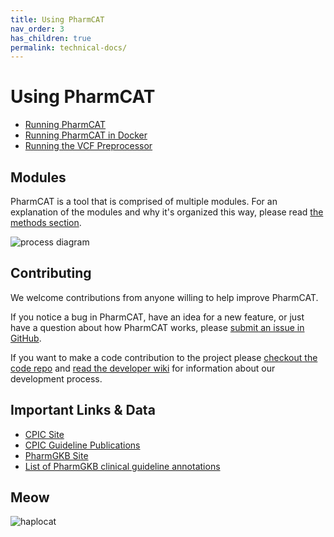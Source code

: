 ```yaml
---
title: Using PharmCAT
nav_order: 3
has_children: true
permalink: technical-docs/
---
```


# Using PharmCAT

* [Running PharmCAT](Running-PharmCAT)
* [Running PharmCAT in Docker](PharmCAT-in-Docker)
* [Running the VCF Preprocessor](Preprocessing-VCF-Files-for-PharmCAT)


## Modules

PharmCAT is a tool that is comprised of multiple modules. For an explanation of the modules and why it's organized this way, please read [the methods section](/methods).

![process diagram](/images/flowchart.png)


## Contributing

We welcome contributions from anyone willing to help improve PharmCAT.

If you notice a bug in PharmCAT, have an idea for a new feature, or just have a question about how PharmCAT works,
please [submit an issue in GitHub](https://github.com/PharmGKB/PharmCAT/issues).

If you want to make a code contribution to the project please [checkout the code repo](https://github.com/PharmGKB/PharmCAT) and 
[read the developer wiki](https://github.com/PharmGKB/PharmCAT/wiki) for information about our development process.


## Important Links & Data

* [CPIC Site](https://cpicpgx.org)
* [CPIC Guideline Publications](https://cpicpgx.org/publications/)
* [PharmGKB Site](https://www.pharmgkb.org)
* [List of PharmGKB clinical guideline annotations](https://www.pharmgkb.org/guidelineAnnotations)


## Meow

![haplocat](/images/haplocat.png)
